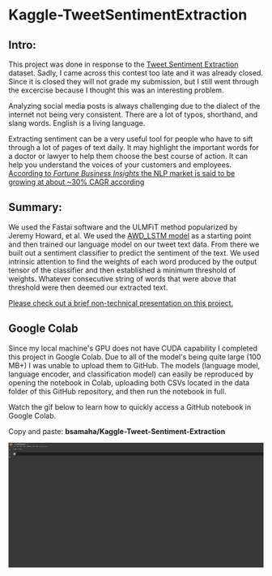 # Kaggle-TweetSentimentExtraction
 

## Intro: 
This project was done in response to the [Tweet Sentiment Extraction](https://www.kaggle.com/c/tweet-sentiment-extraction) dataset. 
Sadly, I came across this contest too late and it was already closed. Since it is closed they will not grade my submission, but I still went through the excercise because I thought this was an interesting problem.

Analyzing social media posts is always challenging due to the dialect of the internet not being very consistent. There are a lot of typos, shorthand, and slang words. English is a living language. 

Extracting sentiment can be a very useful tool for people who have to sift through a lot of pages of text daily. It may highlight the important words for a doctor or lawyer to help them choose the best course of action. It can help you understand the voices of your customers and employees. [According to *Fortune Business Insights* the NLP market is said to be growing at about ~30% CAGR according](https://www.globenewswire.com/news-release/2020/06/08/2045035/0/en/Natural-Language-Processing-NLP-Market-to-Exhibit-32-4-CAGR-Increasing-Technological-Advancement-to-Drive-Growth-Fortune-Business-Insights.html)

## Summary:
We used the Fastai software and the ULMFiT method popularized by Jeremy Howard, et al. We used the [AWD_LSTM model](https://arxiv.org/abs/1708.02182) as a starting point and then trained our language model on our tweet text data. From there we built out a sentiment classifier to predict the sentiment of the text. We used intrinsic attention to find the weights of each word produced by the output tensor of the classifier and then established a minimum threshold of weights. Whatever consecutive string of words that were above that threshold were then deemed our extracted text.

[Please check out a brief non-technical presentation on this project.]()

## Google Colab
Since my local machine's GPU does not have CUDA capability I completed this project in Google Colab. Due to all of the model's being quite large (100 MB+) I was unable to upload them to GitHub. The models (language model, language encoder, and classification model) can easily be reproduced by opening the notebook in Colab, uploading both CSVs located in the data folder of this GitHub repository, and then run the notebook in full.

Watch the gif below to learn how to quickly access a GitHub notebook in Google Colab. 

Copy and paste: **bsamaha/Kaggle-Tweet-Sentiment-Extraction**

![How to load a Notebook in Google Colab](https://github.com/bsamaha/Kaggle-Tweet-Sentiment-Extraction/blob/master/How_to_upload_notebook.gif)





